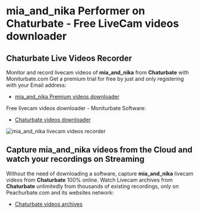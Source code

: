 # mia_and_nika Performer on Chaturbate - Free LiveCam videos downloader

## Chaturbate Live Videos Recorder

Monitor and record livecam videos of **mia_and_nika** from **Chaturbate** with Moniturbate.com
Get a premium trial for free by just and only registering with your Email address:
* [mia_and_nika Premium videos downloader](https://moniturbate.com/request-demo-licence-key.html)

Free livecam videos downloader - Moniturbate Software:
* [Chaturbate videos downloader](https://moniturbate.com/moniturbate-download-software.html)

![mia_and_nika livecam videos recorder](https://peachurnet.com/templates/moniturbate-software.png)


## Capture mia_and_nika videos from the Cloud and watch your recordings on Streaming

Without the need of downloading a software, capture **mia_and_nika** livecam videos from **Chaturbate** 100% online.
Watch Livecam archives from **Chaturbate** unlimitedly from thousands of existing recordings, only on Peachurbate.com and its websites network:
* [Chaturbate videos archives](https://peachurnet.com/)